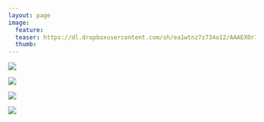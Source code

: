```yaml
---
layout: page
image:
  feature:
  teaser: https://dl.dropboxusercontent.com/sh/ea1wtnz7z734o12/AAAEX0r7rzRKiqkk9INvZY4ma/luontokuvat/kes%C3%A4/6/DS25682-245px.jpg
  thumb:
---
```


[![](https://dl.dropboxusercontent.com/sh/ea1wtnz7z734o12/AADEZldBrxRj9KV-764-kZuFa/luontokuvat/kes%C3%A4/6/DS25672-800px.jpg)](https://dl.dropboxusercontent.com/sh/ea1wtnz7z734o12/AABn3IXZ1Dkiu_XEji9klG_ha/luontokuvat/kes%C3%A4/6/DS25672.jpg)

[![](https://dl.dropboxusercontent.com/sh/ea1wtnz7z734o12/AAA8rrZILkfjYJxA_0KcxcSja/luontokuvat/kes%C3%A4/6/DS25680-800px.jpg)](https://dl.dropboxusercontent.com/sh/ea1wtnz7z734o12/AAArNfRCjWBhHohfww5fTPuwa/luontokuvat/kes%C3%A4/6/DS25680.jpg)

[![](https://dl.dropboxusercontent.com/sh/ea1wtnz7z734o12/AACoYfhfCdJKFb09fmBLu_T3a/luontokuvat/kes%C3%A4/6/DS25682-800px.jpg)](https://dl.dropboxusercontent.com/sh/ea1wtnz7z734o12/AACO580zCPxNGJXQkPmBGj8va/luontokuvat/kes%C3%A4/6/DS25682.jpg)

[![](https://dl.dropboxusercontent.com/sh/ea1wtnz7z734o12/AABK_LiPgQXhY7nPtThozmmRa/luontokuvat/kes%C3%A4/6/DS25685-800px.jpg)](https://dl.dropboxusercontent.com/sh/ea1wtnz7z734o12/AACokKu4r3J4MTI-Js6bykCca/luontokuvat/kes%C3%A4/6/DS25685.jpg)
